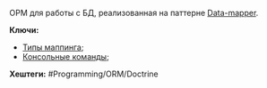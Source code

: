 ОРМ для работы с БД, реализованная на паттерне [Data-mapper](Data-mapper).

**Ключи:**
- [Типы маппинга](Mapping-types);
- [Консольные команды](Doctrine-console);

**Хештеги:** #Programming/ORM/Doctrine

